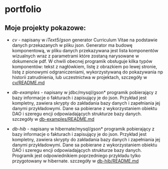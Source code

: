 # portfolio
Moje projekty pokazowe:
-----------------------

* *cv* - napisany w *iText5/gson* generator Curriculum Vitae na podstawie danych przekazanych w pliku json. Generator ma budowę komponentową, w pliku danych przekazywana jest lista komponentów wizualnych wraz z parametrami które zostaną narysowane w dokumencie pdf. W chwili obecnej programik obsługuje kilka typów komponentów: tekst z nagłówkiem, listę z obrazkiem po lewej stronie, listę z pionowymi odgraniczeniami, wykorzystywaną do pokazywania np historii zatrudnienia, lub uczestnictwa w projektach, szczegóły w [cv/README.md](cv)

* *db-examples* - napisany w jdbc/mysql/gson* programik pobierający z bazy informacje o fakturach i zapisujący je do json. Przykład jest kompletny, zawiera skrypty do zakładania bazy danych i zapełniania jej danymi przykładowymi. Dane sa pobierane z wykorzystaniem obiektu DAO i szeregu encji odpowiadających strukturze bazy danych.  szczegóły w [db-examples/README.md](db-examples)

* *db-hib* - napisany w hibernate/mysql/gson* programik pobierający z bazy informacje o fakturach i zapisujący je do json. Przykład jest kompletny, zawiera skrypty do zakładania bazy danych i zapełniania jej danymi przykładowymi. Dane sa pobierane z wykorzystaniem obiektu DAO i szeregu encji odpowiadających strukturze bazy danych. Programik jest odpowiednikiem poprzedniego przykładu tylko przygotowany w hibernate. szczegóły w [db-hib/README.md](db-hib)

